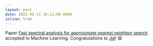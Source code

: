 ```yaml
---
layout: post
date: 2022-05-11 16:11:00-0400
inline: true
---
```


Paper <a href="https://link.springer.com/article/10.1007/s10994-021-06124-1">Fast spectral analysis for approximate nearest neighbor search</a> accepted to Machine Learning. Congratulations to <a href="https://sites.google.com/site/jieshensjtu/">Jie</a>! :smile: